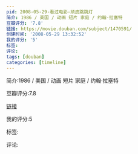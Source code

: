 ```yaml
---
pid: 2008-05-29-看过电影-顽皮跳跳灯
简介: 1986 / 美国 / 动画 短片 家庭 / 约翰·拉塞特
豆瓣评分: '7.8'
链接: https://movie.douban.com/subject/1470591/
创建时间: '2008-05-29 13:32:52'
我的评分: '5'
标签:
评论:
tags: [douban]
categories: [timeline]
---
```

简介:1986 / 美国 / 动画 短片 家庭 / 约翰·拉塞特

豆瓣评分:7.8

[链接](https://movie.douban.com/subject/1470591/)

我的评分:5

标签:

评论:

